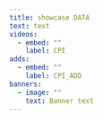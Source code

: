 ```yaml
---
title: showcase DATA
text: text
videos:
  - embed: ""
    label: CPI
adds:
  - embed: ""
    label: CPI_ADD
banners:
  - image: ""
    text: Banner text
---
```

